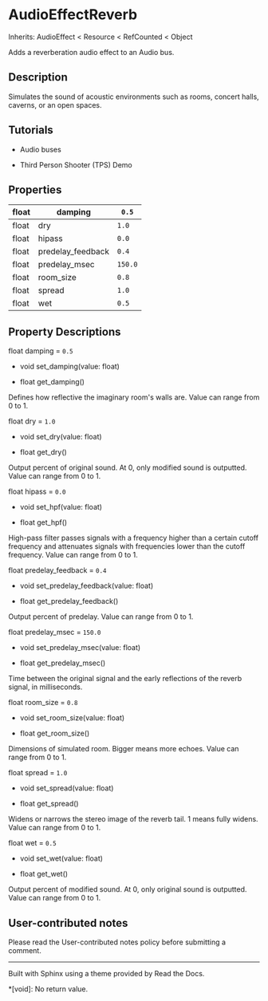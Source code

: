 # AudioEffectReverb

Inherits: AudioEffect < Resource < RefCounted < Object

Adds a reverberation audio effect to an Audio bus.

## Description

Simulates the sound of acoustic environments such as rooms, concert halls,
caverns, or an open spaces.

## Tutorials

  * Audio buses

  * Third Person Shooter (TPS) Demo

## Properties

float | damping | `0.5`  
---|---|---  
float | dry | `1.0`  
float | hipass | `0.0`  
float | predelay_feedback | `0.4`  
float | predelay_msec | `150.0`  
float | room_size | `0.8`  
float | spread | `1.0`  
float | wet | `0.5`  
  
## Property Descriptions

float damping = `0.5`

  * void set_damping(value: float)

  * float get_damping()

Defines how reflective the imaginary room's walls are. Value can range from 0
to 1.

float dry = `1.0`

  * void set_dry(value: float)

  * float get_dry()

Output percent of original sound. At 0, only modified sound is outputted.
Value can range from 0 to 1.

float hipass = `0.0`

  * void set_hpf(value: float)

  * float get_hpf()

High-pass filter passes signals with a frequency higher than a certain cutoff
frequency and attenuates signals with frequencies lower than the cutoff
frequency. Value can range from 0 to 1.

float predelay_feedback = `0.4`

  * void set_predelay_feedback(value: float)

  * float get_predelay_feedback()

Output percent of predelay. Value can range from 0 to 1.

float predelay_msec = `150.0`

  * void set_predelay_msec(value: float)

  * float get_predelay_msec()

Time between the original signal and the early reflections of the reverb
signal, in milliseconds.

float room_size = `0.8`

  * void set_room_size(value: float)

  * float get_room_size()

Dimensions of simulated room. Bigger means more echoes. Value can range from 0
to 1.

float spread = `1.0`

  * void set_spread(value: float)

  * float get_spread()

Widens or narrows the stereo image of the reverb tail. 1 means fully widens.
Value can range from 0 to 1.

float wet = `0.5`

  * void set_wet(value: float)

  * float get_wet()

Output percent of modified sound. At 0, only original sound is outputted.
Value can range from 0 to 1.

## User-contributed notes

Please read the User-contributed notes policy before submitting a comment.

* * *

Built with Sphinx using a theme provided by Read the Docs.

  *[void]: No return value.


